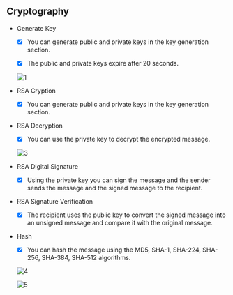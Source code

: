 ## Cryptography


- Generate Key

  - [x] You can generate public and private keys in the key generation section.
 
  - [x] The public and private keys expire after 20 seconds. 


  ![1](https://user-images.githubusercontent.com/88143329/145259424-18c99f8b-6b97-4860-8fc9-b4c1610d89a8.png)
  
  
- RSA Cryption

  - [x] You can generate public and private keys in the key generation section.


- RSA Decryption

  - [x] You can use the private key to decrypt the encrypted message.


  ![3](https://user-images.githubusercontent.com/88143329/145259962-ee31a6f8-ab8a-4564-95d1-851efd6614d5.png)
  
  
- RSA Digital Signature

  - [x] Using the private key you can sign the message and the sender sends the message and the signed message to the recipient.


- RSA Signature Verification

  - [x] The recipient uses the public key to convert the signed message into an unsigned message and compare it with the original message.


- Hash

  - [x] You can hash the message using the MD5, SHA-1, SHA-224, SHA-256, SHA-384, SHA-512 algorithms.


  ![4](https://user-images.githubusercontent.com/88143329/145260721-9bbe6cfa-8648-49b1-b6c5-5c8c507e60fa.png)
  
  
  ![5](https://user-images.githubusercontent.com/88143329/145262038-9c763f44-1d83-429c-98ba-b6c04785338d.png)
